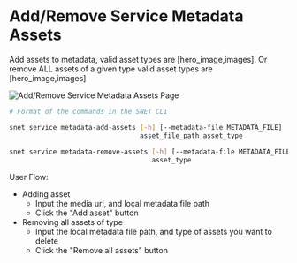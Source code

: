 # Add/Remove Service Metadata Assets

Add assets to metadata, valid asset types are \[hero\_image,images]. Or remove ALL assets of a given type valid asset types are \[hero\_image,images]

![Add/Remove Service Metadata Assets Page](/assets/images/products/AIMarketplace/TUI/Screenshot2024-08-17at6.03.18PM.png)

```bash
# Format of the commands in the SNET CLI

snet service metadata-add-assets [-h] [--metadata-file METADATA_FILE]
                                 asset_file_path asset_type
                                 
snet service metadata-remove-assets [-h] [--metadata-file METADATA_FILE]
                                    asset_type
```

User Flow:

* Adding asset
  * Input the media url, and local metadata file path
  * Click the "Add asset" button
* Removing all assets of type
  * Input the local metadata file path, and type of assets you want to delete
  * Click the "Remove all assets" button
